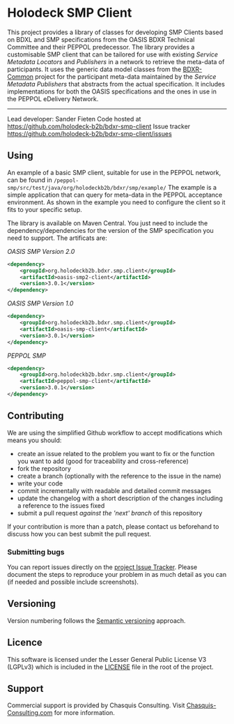 # Holodeck SMP Client
This project provides a library of classes for developing SMP Clients based on BDXL and SMP specifications from the OASIS BDXR Technical Committee and their PEPPOL predecessor. The library provides a customisable SMP client that can be tailored for use with existing _Service Metadata Locators_ and _Publishers_ in a network to retrieve the meta-data of participants. It uses the generic data model classes from the [BDXR-Common](https://github.com/holodeck-b2b/bdxr-common) project for the participant meta-data maintained by the <i>Service Metadata Publishers</i> that abstracts from the actual specification. It includes implementations for both the OASIS specifications and the ones in use in the PEPPOL eDelivery Network.

__________________
Lead developer: Sander Fieten
Code hosted at https://github.com/holodeck-b2b/bdxr-smp-client
Issue tracker https://github.com/holodeck-b2b/bdxr-smp-client/issues

##  Using
An example of a basic SMP client, suitable for use in the PEPPOL network, can be found in `/peppol-smp/src/test/java/org/holodeckb2b/bdxr/smp/example/`
The example is a simple application that can query for meta-data in the PEPPOL acceptance environment. As shown in the example you need to configure the client so it fits to your specific setup.

The library is available on Maven Central. You just need to include the dependency/dependencies for the version of the SMP specification you need to support. The artificats are:

_OASIS SMP Version 2.0_
```xml
<dependency>
    <groupId>org.holodeckb2b.bdxr.smp.client</groupId>
    <artifactId>oasis-smp2-client</artifactId>
    <version>3.0.1</version>
</dependency>
```

_OASIS SMP Version 1.0_
```xml
<dependency>
    <groupId>org.holodeckb2b.bdxr.smp.client</groupId>
    <artifactId>oasis-smp-client</artifactId>
    <version>3.0.1</version>
</dependency>
```

_PEPPOL SMP_
```xml
<dependency>
    <groupId>org.holodeckb2b.bdxr.smp.client</groupId>
    <artifactId>peppol-smp-client</artifactId>
    <version>3.0.1</version>
</dependency>
```

## Contributing
We are using the simplified Github workflow to accept modifications which means you should:
* create an issue related to the problem you want to fix or the function you want to add (good for traceability and cross-reference)
* fork the repository
* create a branch (optionally with the reference to the issue in the name)
* write your code
* commit incrementally with readable and detailed commit messages
* update the changelog with a short description of the changes including a reference to the issues fixed
* submit a pull request *against the 'next' branch* of this repository

If your contribution is more than a patch, please contact us beforehand to discuss how you can best submit the pull request.

### Submitting bugs
You can report issues directly on the [project Issue Tracker](https://github.com/holodeck-b2b/bdxr-smp-client/issues).
Please document the steps to reproduce your problem in as much detail as you can (if needed and possible include screenshots).

## Versioning
Version numbering follows the [Semantic versioning](http://semver.org/) approach.

## Licence
This software is licensed under the Lesser General Public License V3 (LGPLv3) which is included in the [LICENSE](LICENSE) file in the root of the project.

## Support
Commercial support is provided by Chasquis Consulting. Visit [Chasquis-Consulting.com](http://chasquis-consulting.com/holodeck-b2b-support/) for more information.
